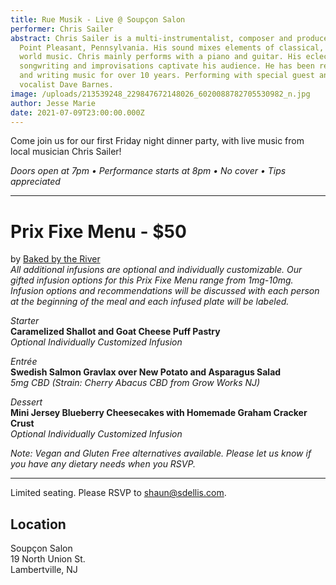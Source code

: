 ```yaml
---
title: Rue Musik - Live @ Soupçon Salon
performer: Chris Sailer
abstract: Chris Sailer is a multi-instrumentalist, composer and producer from
  Point Pleasant, Pennsylvania. His sound mixes elements of classical, jazz and
  world music. Chris mainly performs with a piano and guitar. His eclectic
  songwriting and improvisations captivate his audience. He has been recording
  and writing music for over 10 years. Performing with special guest and
  vocalist Dave Barnes.
image: /uploads/213539248_229847672148026_6020088782705530982_n.jpg
author: Jesse Marie
date: 2021-07-09T23:00:00.000Z
---
```

Come join us for our first Friday night dinner party, with live music from local musician Chris Sailer!

*Doors open at 7pm • Performance starts at 8pm • No cover • Tips appreciated*

- - -

# Prix Fixe Menu - $50

by [Baked by the River](https://bakedbytheriver.com/)<br/>
*All additional infusions are optional and individually customizable. Our gifted infusion options for this Prix Fixe Menu range from 1mg-10mg. Infusion options and recommendations will be discussed with each person at the beginning of the meal and each infused plate will be labeled.* 

*Starter*<br/>
**Caramelized Shallot and Goat Cheese Puff Pastry**<br/>
*Optional Individually Customized Infusion*

*Entrée*<br/>
**Swedish Salmon Gravlax over New Potato and Asparagus Salad**<br/>
*5mg CBD (Strain: Cherry Abacus CBD from Grow Works NJ)*

*Dessert*<br/>
**Mini Jersey Blueberry Cheesecakes with Homemade Graham Cracker Crust**<br/>
*Optional Individually Customized Infusion*

*Note: Vegan and Gluten Free alternatives available. Please let us know if you have any dietary needs when you RSVP.*

- - -

Limited seating. Please RSVP to shaun@sdellis.com.

## Location

Soupçon Salon<br/>
19 North Union St.<br/>
Lambertville, NJ